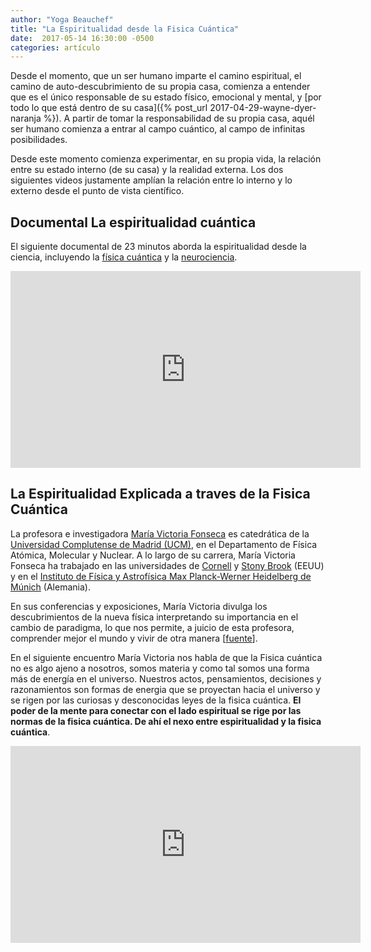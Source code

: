 ```yaml
---
author: "Yoga Beauchef"
title: "La Espiritualidad desde la Fisica Cuántica"
date:  2017-05-14 16:30:00 -0500
categories: artículo
---
```



Desde el momento, que un ser humano imparte el camino espiritual, el camino de auto-descubrimiento de su propia casa, comienza a entender que es el único responsable de su estado físico, emocional y mental, y [por todo lo que está dentro de su casa]({% post_url 2017-04-29-wayne-dyer-naranja %}). A partir de tomar la responsabilidad de su propia casa, aquél ser humano comienza a entrar al campo cuántico, al campo de infinitas posibilidades.

Desde este momento comienza experimentar, en su propia vida, la relación entre su estado interno (de su casa) y la realidad externa. Los dos siguientes videos justamente amplían la relación entre lo interno y lo externo desde el punto de vista científico.

## Documental La espiritualidad cuántica

El siguiente documental de 23 minutos aborda la espiritualidad desde la ciencia, incluyendo la [física cuántica](https://es.wikipedia.org/wiki/Mecánica_cuántica) y la [neurociencia](https://es.wikipedia.org/wiki/Neurociencia).

<div class="video-container">
<iframe width="560" height="315" src="https://www.youtube.com/embed/SsItiboapV0" frameborder="0" allowfullscreen></iframe>
</div>

## La Espiritualidad Explicada a traves de la Fisica Cuántica

La profesora e investigadora [María Victoria Fonseca](https://www.ucm.es/directorio?id=4180) es catedrática de la [Universidad Complutense de Madrid (UCM)](https://es.wikipedia.org/wiki/Universidad_Complutense_de_Madrid), en el Departamento de Física Atómica, Molecular y Nuclear. A lo largo de su carrera, María Victoria Fonseca ha trabajado en las universidades de [Cornell](https://es.wikipedia.org/wiki/Universidad_Cornell) y [Stony Brook](https://es.wikipedia.org/wiki/Universidad_de_Stony_Brook) (EEUU) y en el [Instituto de Física y Astrofísica Max Planck-Werner Heidelberg de Múnich](https://es.wikipedia.org/wiki/Instituto_Max_Planck_de_Física) (Alemania).

En sus conferencias y exposiciones, María Victoria divulga los descubrimientos de la nueva física interpretando su importancia en el cambio de paradigma, lo que nos permite, a juicio de esta profesora, comprender mejor el mundo y vivir de otra manera [[fuente](http://www.encuentrosconlosutil.com/?p=152)].

En el siguiente encuentro María Victoria nos habla de que la Fisica cuántica no es algo ajeno a nosotros, somos materia y como tal somos una forma más de energía en el universo. Nuestros actos, pensamientos, decisiones y razonamientos son formas de energia que se proyectan hacia el universo y se rigen por las curiosas y desconocidas leyes de la fisica cuántica. **El poder de la mente para conectar con el lado espiritual se rige por las normas de la fisica cuántica. De ahí el nexo entre espiritualidad y la fisica cuántica**.

<div class="video-container">
<iframe width="560" height="315" src="https://www.youtube.com/embed/15Y_jix24ho" frameborder="0" allowfullscreen></iframe>
</div>
